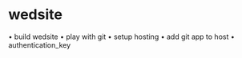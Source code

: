 wedsite
=======

• build wedsite
• play with git
• setup hosting
• add git app to host
• authentication_key
